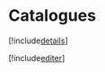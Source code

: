 # Catalogues

[!include[details](catalogues.details.autogen.md)]

[!include[editer](catalogues.editer.autogen.md)]


